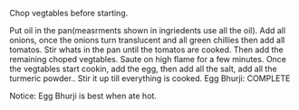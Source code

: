 Chop vegtables before starting.

Put oil in the pan(measrments shown in ingriedents use all the oil).
Add all onions, once the onions turn translucent and all green chillies then add all tomatos.
Stir whats in the pan until the tomatos are cooked.
Then add the remaining choped vegtables.
Saute on high flame for a few minutes.
Once the vegtables start cookin, add the egg, then add all the salt, add all the turmeric powder..
Stir it up till everything is cooked.
Egg Bhurji: COMPLETE

Notice: Egg Bhurji is best when ate hot.